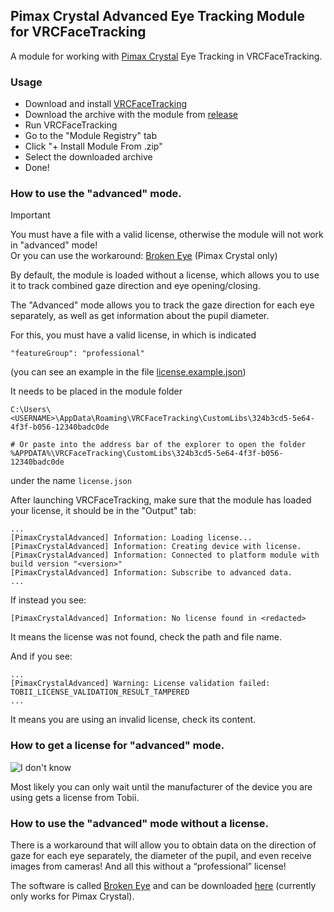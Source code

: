 ## Pimax Crystal Advanced Eye Tracking Module for VRCFaceTracking

A module for working with [Pimax Crystal](https://pimax.com/crystal/?ref=ghostiam) Eye Tracking in VRCFaceTracking.

### Usage

- Download and install [VRCFaceTracking](https://github.com/benaclejames/VRCFaceTracking)
- Download the archive with the module from [release](https://github.com/ghostiam/PimaxCrystalAdvanced/releases/latest)
- Run VRCFaceTracking
- Go to the "Module Registry" tab
- Click "+ Install Module From .zip"
- Select the downloaded archive
- Done!

### How to use the "advanced" mode.

> [!IMPORTANT]
> You must have a file with a valid license, otherwise the module will not work in "advanced" mode!\
> Or you can use the workaround: [Broken Eye](https://github.com/ghostiam/BrokenEye) (Pimax Crystal only)

By default, the module is loaded without a license, which allows you to use it
to track combined gaze direction and eye opening/closing.

The "Advanced" mode allows you to track the gaze direction for
each eye separately, as well as get information about the pupil diameter.

For this, you must have a valid license, in which is indicated

```
"featureGroup": "professional"
```

(you can see an example in the file [license.example.json](license.example.json))

It needs to be placed in the module folder

```
C:\Users\<USERNAME>\AppData\Roaming\VRCFaceTracking\CustomLibs\324b3cd5-5e64-4f3f-b056-12340badc0de

# Or paste into the address bar of the explorer to open the folder
%APPDATA%\VRCFaceTracking\CustomLibs\324b3cd5-5e64-4f3f-b056-12340badc0de
```

under the name `license.json`

After launching VRCFaceTracking, make sure that the module has loaded your license, it should be in the "Output" tab:

```
...
[PimaxCrystalAdvanced] Information: Loading license...
[PimaxCrystalAdvanced] Information: Creating device with license.
[PimaxCrystalAdvanced] Information: Connected to platform module with build version "<version>"
[PimaxCrystalAdvanced] Information: Subscribe to advanced data.
...
```

If instead you see:

```
[PimaxCrystalAdvanced] Information: No license found in <redacted>
```

It means the license was not found, check the path and file name.

And if you see:

```
...
[PimaxCrystalAdvanced] Warning: License validation failed: TOBII_LICENSE_VALIDATION_RESULT_TAMPERED
...
```

It means you are using an invalid license, check its content.

### How to get a license for "advanced" mode.

![I don't know](https://www.meme-arsenal.com/memes/087bd8289778ed9f50fb7f4ec1e23dab.jpg)

Most likely you can only wait until the manufacturer of the device you are using gets a license from Tobii.

### How to use the "advanced" mode without a license.

There is a workaround that will allow you to obtain data on the direction of gaze for each eye separately, the diameter
of the pupil, and even receive images from cameras! And all this without a “professional” license!

The software is called [Broken Eye](https://github.com/ghostiam/BrokenEye) and can be downloaded 
[here](https://github.com/ghostiam/BrokenEye/releases/latest) (currently only works for Pimax Crystal).
